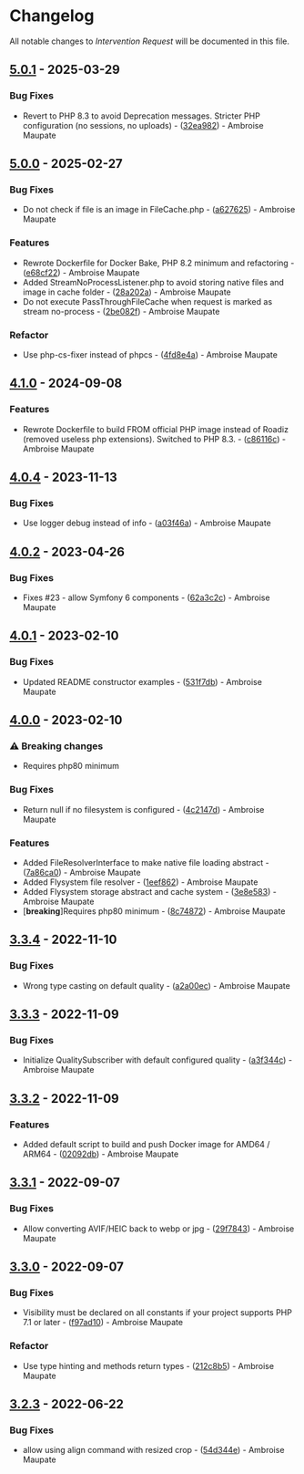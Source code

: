 # Changelog

All notable changes to *Intervention Request* will be documented in this file.

## [5.0.1](https://github.com/ambroisemaupate/intervention-request/compare/v5.0.0...v5.0.1) - 2025-03-29

### Bug Fixes

- Revert to PHP 8.3 to avoid Deprecation messages. Stricter PHP configuration (no sessions, no uploads) - ([32ea982](https://github.com/ambroisemaupate/intervention-request/commit/32ea982c66069fe4e2a4a708ac7e74011aa2f96c)) - Ambroise Maupate

## [5.0.0](https://github.com/ambroisemaupate/intervention-request/compare/v4.1.1...v5.0.0) - 2025-02-27

### Bug Fixes

- Do not check if file is an image in FileCache.php - ([a627625](https://github.com/ambroisemaupate/intervention-request/commit/a627625fd2db2a019172c58bb337c0b6acfd62fd)) - Ambroise Maupate

### Features

- Rewrote Dockerfile for Docker Bake, PHP 8.2 minimum and refactoring - ([e68cf22](https://github.com/ambroisemaupate/intervention-request/commit/e68cf2298e967ddd848928e0b8da39706a0eafa1)) - Ambroise Maupate
- Added StreamNoProcessListener.php to avoid storing native files and image in cache folder - ([28a202a](https://github.com/ambroisemaupate/intervention-request/commit/28a202ab493d0cc367c8607482fbe99ac8b7fd39)) - Ambroise Maupate
- Do not execute PassThroughFileCache when request is marked as stream no-process - ([2be082f](https://github.com/ambroisemaupate/intervention-request/commit/2be082f1063c0b865f77ed47bea9dd3f277cde0a)) - Ambroise Maupate

### Refactor

- Use php-cs-fixer instead of phpcs - ([4fd8e4a](https://github.com/ambroisemaupate/intervention-request/commit/4fd8e4a3d51a71e5d6faa22c7e716ddb3fa41453)) - Ambroise Maupate

## [4.1.0](https://github.com/ambroisemaupate/intervention-request/compare/v4.0.5...v4.1.0) - 2024-09-08

### Features

- Rewrote Dockerfile to build FROM official PHP image instead of Roadiz (removed useless php extensions). Switched to PHP 8.3. - ([c86116c](https://github.com/ambroisemaupate/intervention-request/commit/c86116cd95b2f238810130f9bfafd31c0d816c58)) - Ambroise Maupate

## [4.0.4](https://github.com/ambroisemaupate/intervention-request/compare/v4.0.3...v4.0.4) - 2023-11-13

### Bug Fixes

- Use logger debug instead of info - ([a03f46a](https://github.com/ambroisemaupate/intervention-request/commit/a03f46a002aaf208e8b251382ffbe76f1b29de63)) - Ambroise Maupate

## [4.0.2](https://github.com/ambroisemaupate/intervention-request/compare/v4.0.1...v4.0.2) - 2023-04-26

### Bug Fixes

- Fixes #23 - allow Symfony 6 components - ([62a3c2c](https://github.com/ambroisemaupate/intervention-request/commit/62a3c2c4b44ec2e5851a033f54b72b5decdaedd3)) - Ambroise Maupate

## [4.0.1](https://github.com/ambroisemaupate/intervention-request/compare/v4.0.0...v4.0.1) - 2023-02-10

### Bug Fixes

- Updated README constructor examples - ([531f7db](https://github.com/ambroisemaupate/intervention-request/commit/531f7dbd76d31739a9d5ef0c842d1cc8b2fad9dc)) - Ambroise Maupate

## [4.0.0](https://github.com/ambroisemaupate/intervention-request/compare/v3.3.4...v4.0.0) - 2023-02-10

### ⚠ Breaking changes

- Requires php80 minimum

### Bug Fixes

- Return null if no filesystem is configured - ([4c2147d](https://github.com/ambroisemaupate/intervention-request/commit/4c2147d26a0fc20bead32bfb1a22ed9938f49375)) - Ambroise Maupate

### Features

- Added FileResolverInterface to make native file loading abstract - ([7a86ca0](https://github.com/ambroisemaupate/intervention-request/commit/7a86ca0e0b395b43db836f157449926b0f64458f)) - Ambroise Maupate
- Added Flysystem file resolver - ([1eef862](https://github.com/ambroisemaupate/intervention-request/commit/1eef862640c34aeceb1a1a242d340e53b3ed2aad)) - Ambroise Maupate
- Added Flysystem storage abstract and cache system - ([3e8e583](https://github.com/ambroisemaupate/intervention-request/commit/3e8e583074cce63aabdd667e22332a55ba1bc448)) - Ambroise Maupate
-  [**breaking**]Requires php80 minimum - ([8c74872](https://github.com/ambroisemaupate/intervention-request/commit/8c7487210af7765bd98c21c342d9b56aa2b937a1)) - Ambroise Maupate

## [3.3.4](https://github.com/ambroisemaupate/intervention-request/compare/v3.3.3...v3.3.4) - 2022-11-10

### Bug Fixes

- Wrong type casting on default quality - ([a2a00ec](https://github.com/ambroisemaupate/intervention-request/commit/a2a00ec0d5b5bacd4ec2186813bbf69f6a65fe41)) - Ambroise Maupate

## [3.3.3](https://github.com/ambroisemaupate/intervention-request/compare/v3.3.2...v3.3.3) - 2022-11-09

### Bug Fixes

- Initialize QualitySubscriber with default configured quality - ([a3f344c](https://github.com/ambroisemaupate/intervention-request/commit/a3f344c6635420b4494dfcde78a911391c7b2235)) - Ambroise Maupate

## [3.3.2](https://github.com/ambroisemaupate/intervention-request/compare/v3.3.1...v3.3.2) - 2022-11-09

### Features

- Added default script to build and push Docker image for AMD64 / ARM64 - ([02092db](https://github.com/ambroisemaupate/intervention-request/commit/02092dbc0adc607063b467cafe411a99403ce2ca)) - Ambroise Maupate

## [3.3.1](https://github.com/ambroisemaupate/intervention-request/compare/v3.3.0...v3.3.1) - 2022-09-07

### Bug Fixes

- Allow converting AVIF/HEIC back to webp or jpg - ([29f7843](https://github.com/ambroisemaupate/intervention-request/commit/29f7843b0d5b710d7269a7b774202b4701017416)) - Ambroise Maupate

## [3.3.0](https://github.com/ambroisemaupate/intervention-request/compare/v3.2.3...v3.3.0) - 2022-09-07

### Bug Fixes

- Visibility must be declared on all constants if your project supports PHP 7.1 or later - ([f97ad10](https://github.com/ambroisemaupate/intervention-request/commit/f97ad105dca1931646b071378377100fafd959bb)) - Ambroise Maupate

### Refactor

- Use type hinting and methods return types - ([212c8b5](https://github.com/ambroisemaupate/intervention-request/commit/212c8b56088d327898894d5f761e2d4301d7438c)) - Ambroise Maupate

## [3.2.3](https://github.com/ambroisemaupate/intervention-request/compare/v3.2.2...v3.2.3) - 2022-06-22

### Bug Fixes

- allow using align command with resized crop - ([54d344e](https://github.com/ambroisemaupate/intervention-request/commit/54d344eca2a3aaeef59f6b1f4d48b11a23c8ff48)) - Ambroise Maupate

<!-- generated by git-cliff -->
